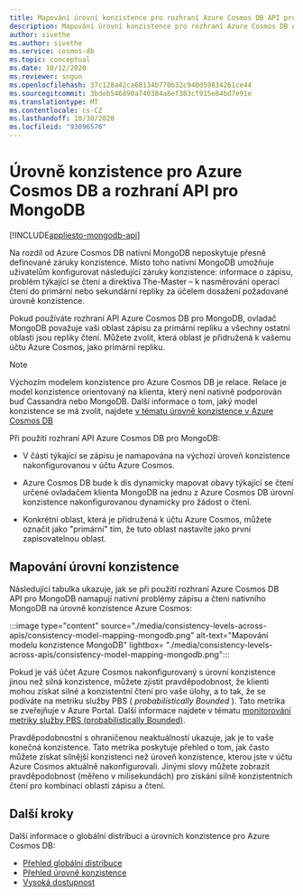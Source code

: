 ```yaml
---
title: Mapování úrovní konzistence pro rozhraní Azure Cosmos DB API pro MongoDB
description: Mapování úrovní konzistence pro rozhraní Azure Cosmos DB API pro MongoDB.
author: sivethe
ms.author: sivethe
ms.service: cosmos-db
ms.topic: conceptual
ms.date: 10/12/2020
ms.reviewer: sngun
ms.openlocfilehash: 37c128a42ca68134b770b32c940d59834261ce44
ms.sourcegitcommit: 3bdeb546890a740384a8ef383cf915e84bd7e91e
ms.translationtype: MT
ms.contentlocale: cs-CZ
ms.lasthandoff: 10/30/2020
ms.locfileid: "93096576"
---
```

# <a name="consistency-levels-for-azure-cosmos-db-and-the-api-for-mongodb"></a>Úrovně konzistence pro Azure Cosmos DB a rozhraní API pro MongoDB
[!INCLUDE[appliesto-mongodb-api](includes/appliesto-mongodb-api.md)]

Na rozdíl od Azure Cosmos DB nativní MongoDB neposkytuje přesně definované záruky konzistence. Místo toho nativní MongoDB umožňuje uživatelům konfigurovat následující záruky konzistence: informace o zápisu, problém týkající se čtení a direktiva The-Master – k nasměrování operací čtení do primární nebo sekundární repliky za účelem dosažení požadované úrovně konzistence.

Pokud používáte rozhraní API Azure Cosmos DB pro MongoDB, ovladač MongoDB považuje vaši oblast zápisu za primární repliku a všechny ostatní oblasti jsou repliky čtení. Můžete zvolit, která oblast je přidružená k vašemu účtu Azure Cosmos, jako primární repliku.

> [!NOTE]
> Výchozím modelem konzistence pro Azure Cosmos DB je relace. Relace je model konzistence orientovaný na klienta, který není nativně podporován buď Cassandra nebo MongoDB. Další informace o tom, jaký model konzistence se má zvolit, najdete [v tématu úrovně konzistence v Azure Cosmos DB](consistency-levels.md)

Při použití rozhraní API Azure Cosmos DB pro MongoDB:

* V části týkající se zápisu je namapována na výchozí úroveň konzistence nakonfigurovanou v účtu Azure Cosmos.

* Azure Cosmos DB bude k dis dynamicky mapovat obavy týkající se čtení určené ovladačem klienta MongoDB na jednu z Azure Cosmos DB úrovní konzistence nakonfigurovanou dynamicky pro žádost o čtení.  

* Konkrétní oblast, která je přidružená k účtu Azure Cosmos, můžete označit jako "primární" tím, že tuto oblast nastavíte jako první zapisovatelnou oblast. 

## <a name="mapping-consistency-levels"></a>Mapování úrovní konzistence

Následující tabulka ukazuje, jak se při použití rozhraní Azure Cosmos DB API pro MongoDB namapují nativní problémy zápisu a čtení nativního MongoDB na úrovně konzistence Azure Cosmos:

:::image type="content" source="./media/consistency-levels-across-apis/consistency-model-mapping-mongodb.png" alt-text="Mapování modelu konzistence MongoDB" lightbox= "./media/consistency-levels-across-apis/consistency-model-mapping-mongodb.png":::

Pokud je váš účet Azure Cosmos nakonfigurovaný s úrovní konzistence jinou než silná konzistence, můžete zjistit pravděpodobnost, že klienti mohou získat silné a konzistentní čtení pro vaše úlohy, a to tak, že se podíváte na metriku služby PBS ( *probabilistically Bounded* ). Tato metrika se zveřejňuje v Azure Portal. Další informace najdete v tématu [monitorování metriky služby PBS (probabilistically Bounded)](how-to-manage-consistency.md#monitor-probabilistically-bounded-staleness-pbs-metric).

Pravděpodobnostní s ohraničenou neaktuálností ukazuje, jak je to vaše konečná konzistence. Tato metrika poskytuje přehled o tom, jak často můžete získat silnější konzistenci než úroveň konzistence, kterou jste v účtu Azure Cosmos aktuálně nakonfigurovali. Jinými slovy můžete zobrazit pravděpodobnost (měřeno v milisekundách) pro získání silně konzistentních čtení pro kombinaci oblastí zápisu a čtení.

## <a name="next-steps"></a>Další kroky

Další informace o globální distribuci a úrovních konzistence pro Azure Cosmos DB:

* [Přehled globální distribuce](distribute-data-globally.md)
* [Přehled úrovně konzistence](consistency-levels.md)
* [Vysoká dostupnost](high-availability.md)
